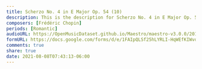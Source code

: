 ```yaml
---
title: Scherzo No. 4 in E Major Op. 54 (10)
description: This is the description for Scherzo No. 4 in E Major Op. 54 by Frédéric Chopin
composers: [Frédéric Chopin]
periods: [Romantic]
audioURL: https://OpenMusicDataset.github.io/Maestro/maestro-v3.0.0/2017/MIDI-Unprocessed_048_PIANO048_MID--AUDIO-split_07-06-17_Piano-e_2-05_wav--4.midi
formURL: https://docs.google.com/forms/d/e/1FAIpQLSf25hLYRLI-HqWEfKIWvdDP1N-lRoc82ixFSZuHWj4OCq3J3g/viewform
comments: true
share: true
date: 2021-08-08T07:43:13-06:00
---
```

